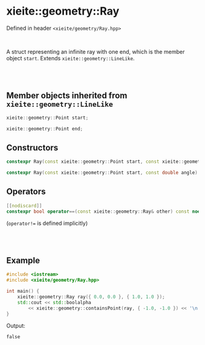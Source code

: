 # xieite::geometry::Ray
Defined in header `<xieite/geometry/Ray.hpp>`

<br/>

A struct representing an infinite ray with one end, which is the member object `start`. Extends `xieite::geometry::LineLike`.

<br/><br/>

## Member objects inherited from `xieite::geometry::LineLike`
```cpp
xieite::geometry::Point start;
```
```cpp
xieite::geometry::Point end;
```

## Constructors
```cpp
constexpr Ray(const xieite::geometry::Point start, const xieite::geometry::Point end) noexcept;
```
```cpp
constexpr Ray(const xieite::geometry::Point start, const double angle) noexcept;
```

## Operators
```cpp
[[nodiscard]]
constexpr bool operator==(const xieite::geometry::Ray& other) const noexcept;
```
(`operator!=` is defined implicitly)

<br/><br/>

## Example
```cpp
#include <iostream>
#include <xieite/geometry/Ray.hpp>

int main() {
	xieite::geometry::Ray ray({ 0.0, 0.0 }, { 1.0, 1.0 });
	std::cout << std::boolalpha
		<< xieite::geometry::containsPoint(ray, { -1.0, -1.0 }) << '\n';
}
```
Output:
```
false
```
